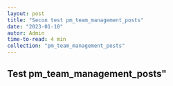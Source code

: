 ```yaml
---
layout: post
title: "Secon test pm_team_management_posts"
date: "2023-01-10"
autor: Admin
time-to-read: 4 min
collection: "pm_team_management_posts"
---
```


## Test pm_team_management_posts"